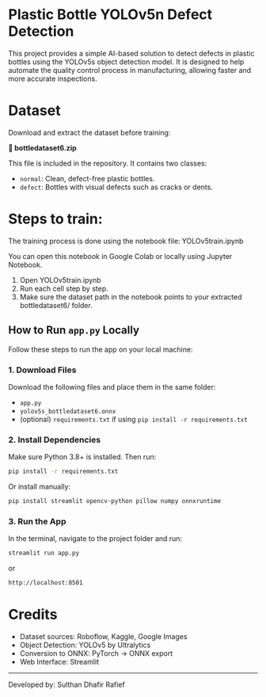# Plastic Bottle YOLOv5n Defect Detection

This project provides a simple AI-based solution to detect defects in plastic bottles using the YOLOv5s object detection model. It is designed to help automate the quality control process in manufacturing, allowing faster and more accurate inspections.

# Dataset

Download and extract the dataset before training:

**📁 bottledataset6.zip**

This file is included in the repository. It contains two classes:
- `normal`: Clean, defect-free plastic bottles.
- `defect`: Bottles with visual defects such as cracks or dents.

# Steps to train:
The training process is done using the notebook file: YOLOv5train.ipynb

You can open this notebook in Google Colab or locally using Jupyter Notebook.
1. Open YOLOv5train.ipynb
2. Run each cell step by step.
3. Make sure the dataset path in the notebook points to your extracted bottledataset6/ folder.


## How to Run `app.py` Locally

Follow these steps to run the app on your local machine:

### 1. Download Files

Download the following files and place them in the same folder:
- `app.py`
- `yolov5s_bottledataset6.onnx`
- (optional) `requirements.txt` if using `pip install -r requirements.txt`


### 2. Install Dependencies

Make sure Python 3.8+ is installed. Then run:

```bash
pip install -r requirements.txt
```
Or install manually:
```bash
pip install streamlit opencv-python pillow numpy onnxruntime
```

### 3. Run the App
In the terminal, navigate to the project folder and run:

```bash
streamlit run app.py
```
or 
```bash
http://localhost:8501
```

# Credits
- Dataset sources: Roboflow, Kaggle, Google Images
- Object Detection: YOLOv5 by Ultralytics
- Conversion to ONNX: PyTorch → ONNX export
- Web Interface: Streamlit

---
Developed by: Sulthan Dhafir Rafief
